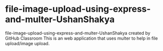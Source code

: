 # file-image-upload-using-express-and-multer-UshanShakya
file-image-upload-using-express-and-multer-UshanShakya created by GitHub Classroom
This is an web application that uses multer to help in file upload/image upload.
